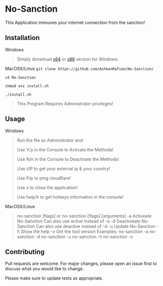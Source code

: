 # No-Sanction

This Application immunes your internet connection from the sanction!

## Installation
Windows
> Simply donwload [x64](https://github.com/AshkanRafiee/No-Sanction/raw/master/No-Sanction(x64).exe) or [x86](https://github.com/AshkanRafiee/No-Sanction/raw/master/No-Sanction(x86).exe) version for Windows.

MacOSX/Linux
``git clone https://github.com/AshkanRafiee/No-Sanction/``

``cd No-Sanction``

``chmod a+x install.sh``

``./install.sh ``

> This Program Requires Administrator privileges! 

## Usage
Windows
> Run the file as Administrator and:
>
> Use Y/y in the Console to Activate the Methods! 
> 
> Use N/n in the Console to Deactivate the Methods! 
> 
> Use i/IP to get your external ip & your country!
> 
> Use P/p to ping cloudflare!
> 
> Use x to close the application!
> 
> Use help/h to get hotkeys information in the console!

MacOSX/Linux 
> no-sanction [flags] or no-sanction [flags] [arguments]
>   -a  Activeate No-Sanction
>       Can also use active instead of -a
>   -d  Deactiveate No-Sanction
>       Can also use deactive instead of -d
>   -u  Update No-Sanction
>   -h  Show the help
>   -v  Get the tool version
> Examples:
>    no-sanction -a
>    no-sanction -d
>    no-sanction -u
>    no-sanction -h
>    no-sanction -v

## Contributing
Pull requests are welcome. For major changes, please open an issue first to discuss what you would like to change.

Please make sure to update tests as appropriate.





